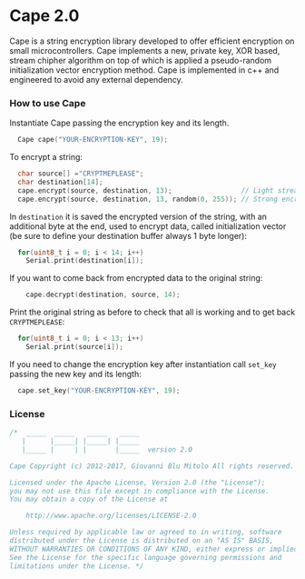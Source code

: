 Cape 2.0
====
Cape is a string encryption library developed to offer efficient encryption on small microcontrollers. Cape implements a new, private key, XOR based, stream chipher algorithm on top of which is applied a pseudo-random initialization vector encryption method. Cape is implemented in c++ and engineered to avoid any external dependency.

### How to use Cape

Instantiate Cape passing the encryption key and its length.
```cpp  
  Cape cape("YOUR-ENCRYPTION-KEY", 19);
```
To encrypt a string:
```cpp  
  char source[] ="CRYPTMEPLEASE";
  char destination[14];
  cape.encrypt(source, destination, 13);                 // Light stream cypher   
  cape.encrypt(source, destination, 13, random(0, 255)); // Strong encryption
```
In `destination` it is saved the encrypted version of the string, with an additional byte at the end, used to encrypt data, called initialization vector (be sure to define your destination buffer always 1 byte longer):
```cpp  
  for(uint8_t i = 0; i < 14; i++)
    Serial.print(destination[i]);
```
If you want to come back from encrypted data to the original string:
```cpp  
    cape.decrypt(destination, source, 14);
```
Print the original string as before to check that all is working and to get back `CRYPTMEPLEASE`:
```cpp  
  for(uint8_t i = 0; i < 13; i++)
    Serial.print(source[i]);
```
If you need to change the encryption key after instantiation call `set_key` passing the new key and its length:
```cpp  
  cape.set_key("YOUR-ENCRYPTION-KEY", 19);
```

### License

```cpp  
/*  _____  _____   _____   _____
   |      |_____| |_____| |_____
   |_____ |     | |       |_____  version 2.0

Cape Copyright (c) 2012-2017, Giovanni Blu Mitolo All rights reserved.

Licensed under the Apache License, Version 2.0 (the "License");
you may not use this file except in compliance with the License.
You may obtain a copy of the License at

    http://www.apache.org/licenses/LICENSE-2.0

Unless required by applicable law or agreed to in writing, software
distributed under the License is distributed on an "AS IS" BASIS,
WITHOUT WARRANTIES OR CONDITIONS OF ANY KIND, either express or implied.
See the License for the specific language governing permissions and
limitations under the License. */
```
